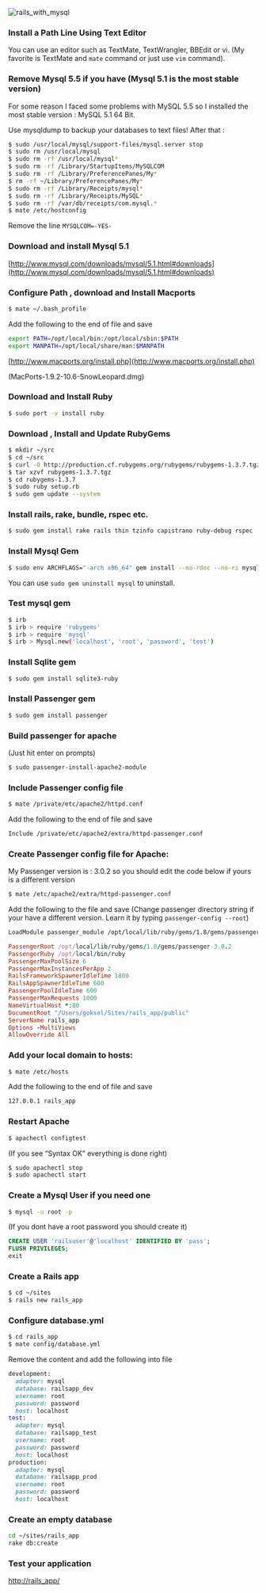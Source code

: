 ![](https://s3.amazonaws.com/static.written.com/rails_with_mysql1416261120.jpg "rails_with_mysql")

### Install a Path Line Using Text Editor

You can use an editor such as TextMate, TextWrangler, BBEdit or vi.
(My favorite is TextMate and `mate` command or just use `vim` command).

### Remove Mysql 5.5 if you have (Mysql 5.1 is the most stable version)

For some reason I faced some problems with MySQL 5.5 so I installed the most stable version : MySQL 5.1 64 Bit.

Use mysqldump to backup your databases to text files! After that :

``` bash
$ sudo /usr/local/mysql/support-files/mysql.server stop
$ sudo rm /usr/local/mysql
$ sudo rm -rf /usr/local/mysql*
$ sudo rm -rf /Library/StartupItems/MySQLCOM
$ sudo rm -rf /Library/PreferencePanes/My*
$ rm -rf ~/Library/PreferencePanes/My*
$ sudo rm -rf /Library/Receipts/mysql*
$ sudo rm -rf /Library/Receipts/MySQL*
$ sudo rm -rf /var/db/receipts/com.mysql.*
$ mate /etc/hostconfig
```

Remove the line `MYSQLCOM=-YES-`

### Download and install Mysql 5.1

[http://www.mysql.com/downloads/mysql/5.1.html#downloads](http://www.mysql.com/downloads/mysql/5.1.html#downloads)




### Configure Path , download and Install Macports

``` bash
$ mate ~/.bash_profile
```

Add the following to the end of file and save

``` bash
export PATH=/opt/local/bin:/opt/local/sbin:$PATH
export MANPATH=/opt/local/share/man:$MANPATH
```

[http://www.macports.org/install.php](http://www.macports.org/install.php)

(MacPorts-1.9.2-10.6-SnowLeopard.dmg)

### Download and Install Ruby

``` bash
$ sudo port -v install ruby
```


### Download , Install and Update RubyGems

``` bash
$ mkdir ~/src
$ cd ~/src
$ curl -O http://production.cf.rubygems.org/rubygems/rubygems-1.3.7.tgz
$ tar xzvf rubygems-1.3.7.tgz
$ cd rubygems-1.3.7
$ sudo ruby setup.rb
$ sudo gem update --system
```


### Install rails, rake, bundle, rspec etc.

``` bash
$ sudo gem install rake rails thin tzinfo capistrano ruby-debug rspec
```

### Install Mysql Gem

``` bash
$ sudo env ARCHFLAGS="-arch x86_64" gem install --no-rdoc --no-ri mysql -- --with-mysql-config=/usr/local/mysql/bin/mysql_config
```

You can use `sudo gem uninstall mysql` to uninstall.

### Test mysql gem

``` bash
$ irb
$ irb > require 'rubygems'
$ irb > require 'mysql'
$ irb > Mysql.new('localhost', 'root', 'password', 'test')
```

### Install Sqlite gem

``` bash
$ sudo gem install sqlite3-ruby
```

### Install Passenger gem

``` bash
$ sudo gem install passenger
```

### Build passenger for apache

(Just hit enter on prompts)

``` bash
$ sudo passenger-install-apache2-module
```

### Include Passenger config file

``` bash
$ mate /private/etc/apache2/httpd.conf
```

Add the following to the end of file and save

``` bash
Include /private/etc/apache2/extra/httpd-passenger.conf
```

### Create Passenger config file for Apache:

My Passenger version is : 3.0.2 so you should edit the code below if yours is a different version

``` bash
$ mate /etc/apache2/extra/httpd-passenger.conf
```

Add the following to the file and save (Change passenger directory string if your have a different version. Learn it by typing `passenger-config --root`)

``` bash
LoadModule passenger_module /opt/local/lib/ruby/gems/1.8/gems/passenger-3.0.2/ext/apache2/mod_passenger.so
```

``` ruby
PassengerRoot /opt/local/lib/ruby/gems/1.8/gems/passenger-3.0.2
PassengerRuby /opt/local/bin/ruby
PassengerMaxPoolSize 6
PassengerMaxInstancesPerApp 2
RailsFrameworkSpawnerIdleTime 1800
RailsAppSpawnerIdleTime 600
PassengerPoolIdleTime 600
PassengerMaxRequests 1000
NameVirtualHost *:80
DocumentRoot "/Users/goksel/Sites/rails_app/public"
ServerName rails_app
Options -MultiViews
AllowOverride All
```


### Add your local domain to hosts:

``` bash
$ mate /etc/hosts
```

Add the following to the end of file and save

``` bash
127.0.0.1 rails_app
```

### Restart Apache

``` bash
$ apachectl configtest
```

(If you see “Syntax OK” everything is done right)

``` bash
$ sudo apachectl stop
$ sudo apachectl start
```

### Create a Mysql User if you need one

``` bash
$ mysql -u root -p
```

(If you dont have a root password you should create it)

``` sql
CREATE USER 'railsuser'@'localhost' IDENTIFIED BY 'pass';
FLUSH PRIVILEGES;
exit
```

### Create a Rails app

``` bash
$ cd ~/sites
$ rails new rails_app
```

### Configure database.yml

``` bash
$ cd rails_app
$ mate config/database.yml
```

Remove the content and add the following into file

``` ruby
development:
  adapter: mysql
  database: railsapp_dev
  username: root
  password: password
  host: localhost
test:
  adapter: mysql
  database: railsapp_test
  username: root
  password: password
  host: localhost
production:
  adapter: mysql
  database: railsapp_prod
  username: root
  password: password
  host: localhost
```

### Create an empty database

``` bash
cd ~/sites/rails_app
rake db:create
```

### Test your application

[http://rails_app/](http://test_app/)

